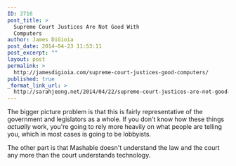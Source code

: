 ```yaml
---
ID: 2716
post_title: >
  Supreme Court Justices Are Not Good With
  Computers
author: James DiGioia
post_date: 2014-04-23 11:53:11
post_excerpt: ""
layout: post
permalink: >
  http://jamesdigioia.com/supreme-court-justices-good-computers/
published: true
_format_link_url: >
  http://sarahjeong.net/2014/04/22/supreme-court-justices-are-not-good-with-computers/
---
```

The bigger picture problem is that this is fairly representative of the government and legislators as a whole. If you don't know how these things *actually* work, you're going to rely more heavily on what people are telling you, which in most cases is going to be lobbyists.

The other part is that Mashable doesn't understand the law and the court any more than the court understands technology.